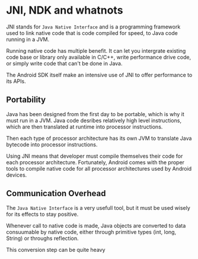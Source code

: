 # JNI, NDK and whatnots

JNI stands for `Java Native Interface` and is a programming framework used to link native code that is code compiled for speed, to Java code running in a JVM.

Running native code has multiple benefit. It can let you intergrate existing code base or library only available in C/C++, write performance drive code, or simply write code that can't be done in Java.

The Android SDK itself make an intensive use of JNI to offer performance to its APIs.

## Portability

Java has been designed from the first day to be portable, which is why it must run in a JVM. Java code desribes relatively high level instructions, which are then translated at runtime into processor instructions.

Then each type of processor architecture has its own JVM to translate Java bytecode into processor instructions.

Using JNI means that developer must compile themselves their code for each processor architecture. Fortunately, Android comes with the proper tools to compile native code for all processor architectures used by Android devices.

## Communication Overhead

The `Java Native Interface` is a very usefull tool, but it must be used wisely for its effects to stay positive.

Whenever call to native code is made, Java objects are converted to data consuumable by native code, either through primitive types (int, long, String) or throughs reflection.

This conversion step can be quite heavy
